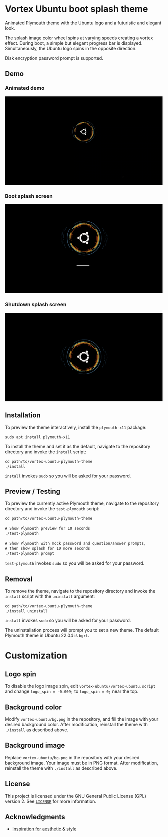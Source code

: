 # Vortex Ubuntu boot splash theme

Animated [Plymouth][plymouth] theme with the Ubuntu logo and a futuristic and
elegant look.

The splash image color wheel spins at varying speeds creating a vortex effect.
During boot, a simple but elegant progress bar is displayed. Simultaneously, the
Ubuntu logo spins in the opposite direction.

Disk encryption password prompt is supported.

## Demo

### Animated demo

![Boot splash animated demo](images/demo.gif)

### Boot splash screen

![Boot splash screenshot](images/demo-boot.png)

### Shutdown splash screen

![Shutdown splash screenshot](images/demo-shutdown.png)

## Installation

To preview the theme interactively, install the `plymouth-x11` package:

```shell
sudo apt install plymouth-x11
```

To install the theme and set it as the default, navigate to the repository
directory and invoke the `install` script:

```shell
cd path/to/vortex-ubuntu-plymouth-theme
./install
```

`install` invokes `sudo` so you will be asked for your password.

## Preview / Testing

To preview the currently active Plymouth theme, navigate to the repository
directory and invoke the `test-plymouth` script:

```shell
cd path/to/vortex-ubuntu-plymouth-theme

# Show Plymouth preview for 10 seconds
./test-plymouth

# Show Plymouth with mock password and question/answer prompts,
# then show splash for 10 more seconds
./test-plymouth prompt
```

`test-plymouth` invokes `sudo` so you will be asked for your password.

## Removal

To remove the theme, navigate to the repository
directory and invoke the `install` script with the `uninstall` argument:

```shell
cd path/to/vortex-ubuntu-plymouth-theme
./install uninstall
```

`install` invokes `sudo` so you will be asked for your password.

The uninstallation process will prompt you to set a new theme. The default
Plymouth theme in Ubuntu 22.04 is `bgrt`.

# Customization

## Logo spin

To disable the logo image spin, edit `vortex-ubuntu/vortex-ubuntu.script` and
change `logo_spin = -0.009;` to `logo_spin = 0;` near the top.

## Background color

Modify `vortex-ubuntu/bg.png` in the repository, and fill the image with your
desired background color. After modification, reinstall the theme with
`./install` as described above.

## Background image

Replace `vortex-ubuntu/bg.png` in the repository with your desired background
image. Your image must be in PNG format. After modification, reinstall the theme
with `./install` as described above.

## License

This project is licensed under the GNU General Public License (GPL) version 2.
See [`LICENSE`][license] for more information.

## Acknowledgments

* [Inspiration for aesthetic &amp; style][atom]


[atom]: https://atom.io
[plymouth]: https://freedesktop.org/wiki/Software/Plymouth/
[license]: /LICENSE
